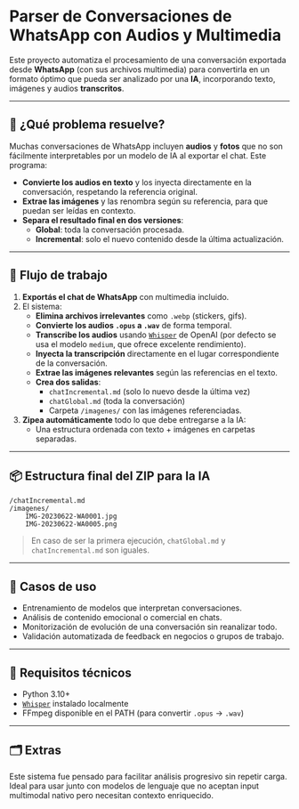 # Parser de Conversaciones de WhatsApp con Audios y Multimedia

Este proyecto automatiza el procesamiento de una conversación exportada desde **WhatsApp** (con sus archivos multimedia) para convertirla en un formato óptimo que pueda ser analizado por una **IA**, incorporando texto, imágenes y audios **transcritos**. 

---

## 🧠 ¿Qué problema resuelve?

Muchas conversaciones de WhatsApp incluyen **audios** y **fotos** que no son fácilmente interpretables por un modelo de IA al exportar el chat. Este programa:
- **Convierte los audios en texto** y los inyecta directamente en la conversación, respetando la referencia original.
- **Extrae las imágenes** y las renombra según su referencia, para que puedan ser leídas en contexto.
- **Separa el resultado final en dos versiones**:
  - **Global**: toda la conversación procesada.
  - **Incremental**: solo el nuevo contenido desde la última actualización.

---

## 🔁 Flujo de trabajo

1. **Exportás el chat de WhatsApp** con multimedia incluido.
2. El sistema:
   - **Elimina archivos irrelevantes** como `.webp` (stickers, gifs).
   - **Convierte los audios `.opus` a `.wav`** de forma temporal.
   - **Transcribe los audios** usando [`Whisper`](https://github.com/openai/whisper) de OpenAI (por defecto se usa el modelo `medium`, que ofrece excelente rendimiento).
   - **Inyecta la transcripción** directamente en el lugar correspondiente de la conversación.
   - **Extrae las imágenes relevantes** según las referencias en el texto.
   - **Crea dos salidas**:
     - `chatIncremental.md` (solo lo nuevo desde la última vez)
     - `chatGlobal.md` (toda la conversación)
     - Carpeta `/imagenes/` con las imágenes referenciadas.
3. **Zipea automáticamente** todo lo que debe entregarse a la IA:
   - Una estructura ordenada con texto + imágenes en carpetas separadas.

---

## 📦 Estructura final del ZIP para la IA

```
/chatIncremental.md
/imagenes/
    IMG-20230622-WA0001.jpg
    IMG-20230622-WA0005.png
```

> En caso de ser la primera ejecución, `chatGlobal.md` y `chatIncremental.md` son iguales.

---

## 💬 Casos de uso

- Entrenamiento de modelos que interpretan conversaciones.
- Análisis de contenido emocional o comercial en chats.
- Monitorización de evolución de una conversación sin reanalizar todo.
- Validación automatizada de feedback en negocios o grupos de trabajo.

---

## 🧰 Requisitos técnicos

- Python 3.10+
- [`Whisper`](https://github.com/openai/whisper) instalado localmente
- FFmpeg disponible en el PATH (para convertir `.opus` → `.wav`)

---

## 🗂️ Extras

Este sistema fue pensado para facilitar análisis progresivo sin repetir carga. Ideal para usar junto con modelos de lenguaje que no aceptan input multimodal nativo pero necesitan contexto enriquecido.
